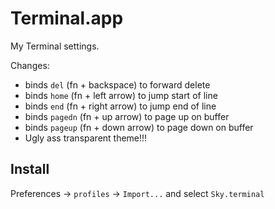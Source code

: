 # Terminal.app
My Terminal settings.

Changes:
* binds `del` (fn + backspace) to forward delete
* binds `home` (fn + left arrow) to jump start of line
* binds `end` (fn + right arrow) to jump end of line
* binds `pagedn` (fn + up arrow) to page up on buffer
* binds `pageup` (fn + down arrow) to page down on buffer
* Ugly ass transparent theme!!!

## Install
Preferences -> `profiles` -> `Import...` and select `Sky.terminal`

